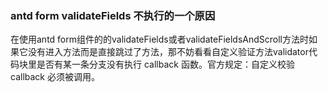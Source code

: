 ### antd form validateFields 不执行的一个原因
在使用antd form组件的的validateFields或者validateFieldsAndScroll方法时如果它没有进入方法而是直接跳过了方法，那不妨看看自定义验证方法validator代码块里是否有某一条分支没有执行 callback 函数。官方规定：自定义校验 callback 必须被调用。
